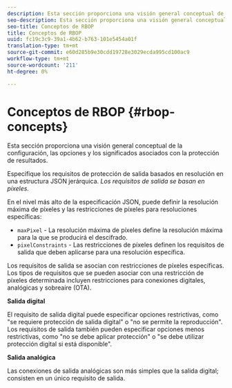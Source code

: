 ```yaml
---
description: Esta sección proporciona una visión general conceptual de la configuración, las opciones y los significados asociados con la protección de resultados.
seo-description: Esta sección proporciona una visión general conceptual de la configuración, las opciones y los significados asociados con la protección de resultados.
seo-title: Conceptos de RBOP
title: Conceptos de RBOP
uuid: fc19c3c9-39a1-4b62-b763-101e5454a01f
translation-type: tm+mt
source-git-commit: e60d285b9e30cdd19728e3029ecda995cd100ac9
workflow-type: tm+mt
source-wordcount: '211'
ht-degree: 0%

---
```



# Conceptos de RBOP {#rbop-concepts}

Esta sección proporciona una visión general conceptual de la configuración, las opciones y los significados asociados con la protección de resultados.

Especifique los requisitos de protección de salida basados en resolución en una estructura JSON jerárquica. *Los requisitos de salida se basan en píxeles.*

En el nivel más alto de la especificación JSON, puede definir la resolución máxima de píxeles y las restricciones de píxeles para resoluciones específicas:

* `maxPixel` - La resolución máxima de píxeles define la resolución máxima para la que se producirá el descifrado.
* `pixelConstraints` - Las restricciones de píxeles definen los requisitos de salida que deben aplicarse para una resolución específica.

Los requisitos de salida se asocian con restricciones de píxeles específicas. Los tipos de requisitos que se pueden asociar con una restricción de píxeles determinada incluyen restricciones para conexiones digitales, analógicas y sobreaire (OTA).

**Salida digital**

El requisito de salida digital puede especificar opciones restrictivas, como &quot;se requiere protección de salida digital&quot; o &quot;no se permite la reproducción&quot;. Los requisitos de salida también pueden especificar opciones menos restrictivas, como &quot;no se debe aplicar protección&quot; o &quot;se debe utilizar protección digital si está disponible&quot;.

**Salida analógica**

Las conexiones de salida analógicas son más simples que la salida digital; consisten en un único requisito de salida.
